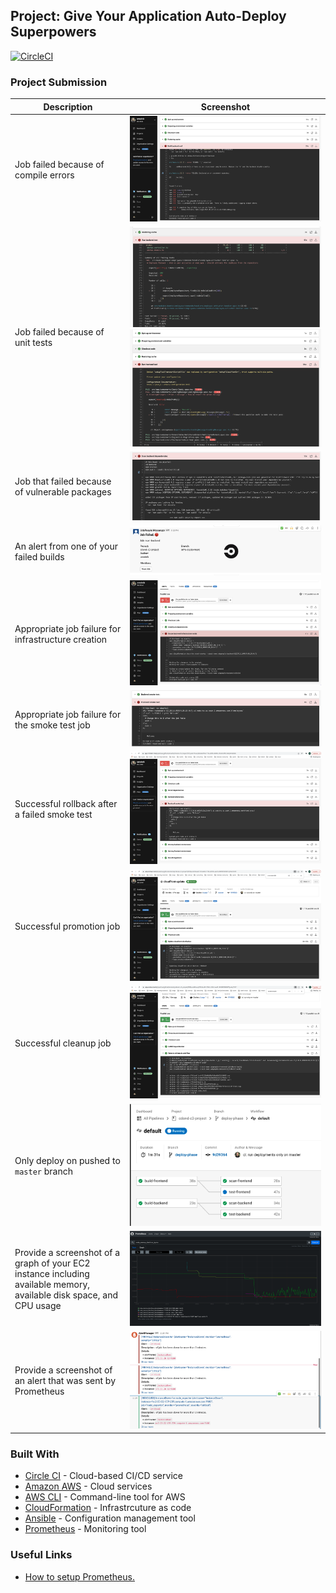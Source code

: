 ## Project: Give Your Application Auto-Deploy Superpowers
[![CircleCI](https://circleci.com/gh/omelnik/cdond-c3-project/tree/master.svg?style=svg)](https://circleci.com/gh/omelnik/cdond-c3-project/tree/master)

### Project Submission
| Description | Screenshot |
| --- | ----------- |
| Job failed because of compile errors | ![Screenshot](screenshots/SCREENSHOT01.png) |
| Job failed because of unit tests | ![Screenshot](screenshots/SCREENSHOT02-01.png) ![Screenshot](screenshots/SCREENSHOT02-02.png) |
| Job that failed because of vulnerable packages | ![Screenshot](screenshots/SCREENSHOT03.png) |
| An alert from one of your failed builds | ![Screenshot](screenshots/SCREENSHOT04.png) |
| Appropriate job failure for infrastructure creation | ![Screenshot](screenshots/SCREENSHOT05.png) |
| Appropriate job failure for the smoke test job | ![Screenshot](screenshots/SCREENSHOT06.png) |
| Successful rollback after a failed smoke test | ![Screenshot](screenshots/SCREENSHOT07.png) |
| Successful promotion job | ![Screenshot](screenshots/SCREENSHOT08.png) |
| Successful cleanup job | ![Screenshot](screenshots/SCREENSHOT09.png) |
| Only deploy on pushed to `master` branch | ![Screenshot](screenshots/SCREENSHOT10.png) |
| Provide a screenshot of a graph of your EC2 instance including available memory, available disk space, and CPU usage | ![Screenshot](screenshots/SCREENSHOT11.png) |
| Provide a screenshot of an alert that was sent by Prometheus | ![Screenshot](screenshots/SCREENSHOT12.png) |

### Built With
- [Circle CI](www.circleci.com) - Cloud-based CI/CD service
- [Amazon AWS](https://aws.amazon.com/) - Cloud services
- [AWS CLI](https://aws.amazon.com/cli/) - Command-line tool for AWS
- [CloudFormation](https://aws.amazon.com/cloudformation/) - Infrastrcuture as code
- [Ansible](https://www.ansible.com/) - Configuration management tool
- [Prometheus](https://prometheus.io/) - Monitoring tool

### Useful Links
- [How to setup Prometheus.](https://codewizardly.com/prometheus-on-aws-ec2-part1/)